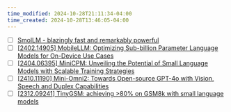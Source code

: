 ```yaml
---
time_modified: 2024-10-28T21:11:34-04:00
time_created: 2024-10-28T13:46:05-04:00
---
```


- [ ] [SmolLM - blazingly fast and remarkably powerful](https://huggingface.co/blog/smollm)
- [ ] [\[2402.14905\] MobileLLM: Optimizing Sub-billion Parameter Language Models for On-Device Use Cases](https://arxiv.org/abs/2402.14905)
- [ ] [\[2404.06395\] MiniCPM: Unveiling the Potential of Small Language Models with Scalable Training Strategies](https://arxiv.org/abs/2404.06395)
- [ ] [\[2410.11190\] Mini-Omni2: Towards Open-source GPT-4o with Vision, Speech and Duplex Capabilities](https://arxiv.org/abs/2410.11190)
- [ ] [\[2312.09241\] TinyGSM: achieving \>80% on GSM8k with small language models](https://arxiv.org/abs/2312.09241)